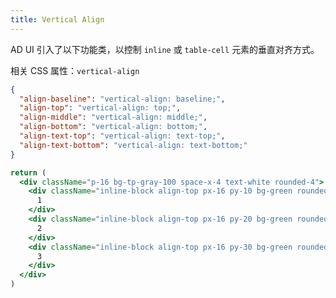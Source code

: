 ```yaml
---
title: Vertical Align
---
```


AD UI 引入了以下功能类，以控制 `inline` 或 `table-cell` 元素的垂直对齐方式。

相关 CSS 属性：`vertical-align`

```json classes
{
  "align-baseline": "vertical-align: baseline;",
  "align-top": "vertical-align: top;",
  "align-middle": "vertical-align: middle;",
  "align-bottom": "vertical-align: bottom;",
  "align-text-top": "vertical-align: text-top;",
  "align-text-bottom": "vertical-align: text-bottom;"
}
```

```jsx acss
return (
  <div className="p-16 bg-tp-gray-100 space-x-4 text-white rounded-4">
    <div className="inline-block align-top px-16 py-10 bg-green rounded-4">
      1
    </div>
    <div className="inline-block align-top px-16 py-20 bg-green rounded-4">
      2
    </div>
    <div className="inline-block align-top px-16 py-30 bg-green rounded-4">
      3
    </div>
  </div>
)
```
